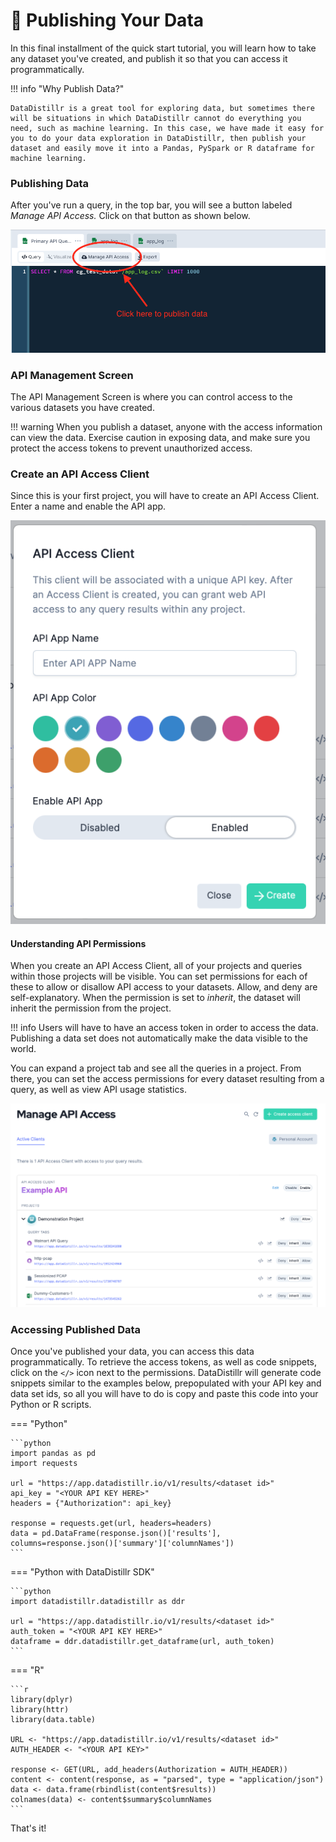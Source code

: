 # 📰 Publishing Your Data

In this final installment of the quick start tutorial, you will learn how to take any dataset you've created, and publish it so that you can access it programmatically. &#x20;

!!! info "Why Publish Data?"
    

    DataDistillr is a great tool for exploring data, but sometimes there will be situations in which DataDistillr cannot do everything you need, such as machine learning. In this case, we have made it easy for you to do your data exploration in DataDistillr, then publish your dataset and easily move it into a Pandas, PySpark or R dataframe for machine learning.


### __Publishing Data__

After you've run a query, in the top bar, you will see a button labeled _Manage API Access._ Click on that button as shown below.

![Manage API Access Button](<../img/Screen Shot 2021-11-23 at 11.46.54 PM.png>)

### __API Management Screen__

The API Management Screen is where you can control access to the various datasets you have created.

!!! warning
    When you publish a dataset, anyone with the access information can view the data. Exercise caution in exposing data, and make sure you protect the access tokens to prevent unauthorized access.


### __Create an API Access Client__

Since this is your first project, you will have to create an API Access Client. Enter a name and enable the API app.&#x20;

![Create an API client](<../img/Screen Shot 2021-11-24 at 12.10.39 AM.png>)

#### __Understanding API Permissions__

When you create an API Access Client, all of your projects and queries within those projects will be visible. You can set permissions for each of these to allow or disallow API access to your datasets. Allow, and deny are self-explanatory. When the permission is set to _inherit_, the dataset will inherit the permission from the project.

!!! info
    Users will have to have an access token in order to access the data. Publishing a data set does not automatically make the data visible to the world.&#x20;

You can expand a project tab and see all the queries in a project. From there, you can set the access permissions for every dataset resulting from a query, as well as view API usage statistics.

![API Access Management](<../img/Screen Shot 2021-11-23 at 11.52.23 PM.png>)

### __Accessing Published Data__

Once you've published your data, you can access this data programmatically. To retrieve the access tokens, as well as code snippets, click on the <code>&lt;/&gt;</code> icon next to the permissions. DataDistillr will generate code snippets similar to the examples below, prepopulated with your API key and data set ids, so all you will have to do is copy and paste this code into your Python or R scripts.

=== "Python"

    ```python
    import pandas as pd
    import requests

    url = "https://app.datadistillr.io/v1/results/<dataset id>"
    api_key = "<YOUR API KEY HERE>"
    headers = {"Authorization": api_key}

    response = requests.get(url, headers=headers)
    data = pd.DataFrame(response.json()['results'], columns=response.json()['summary']['columnNames'])
    ```

=== "Python with DataDistillr SDK" 

    ```python
    import datadistillr.datadistillr as ddr

    url = "https://app.datadistillr.io/v1/results/<dataset id>"
    auth_token = "<YOUR API KEY HERE>"
    dataframe = ddr.datadistillr.get_dataframe(url, auth_token)
    ```

=== "R" 

    ```r
    library(dplyr)
    library(httr)
    library(data.table)

    URL <- "https://app.datadistillr.io/v1/results/<dataset id>"
    AUTH_HEADER <- "<YOUR API KEY>"

    response <- GET(URL, add_headers(Authorization = AUTH_HEADER))
    content <- content(response, as = "parsed", type = "application/json")
    data <- data.frame(rbindlist(content$results))
    colnames(data) <- content$summary$columnNames
    ```

That's it!